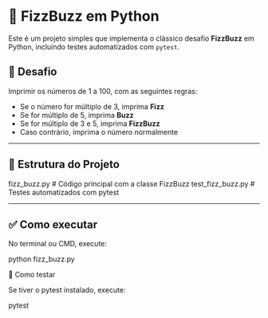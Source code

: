 # 🧠 FizzBuzz em Python

Este é um projeto simples que implementa o clássico desafio **FizzBuzz** em Python, incluindo testes automatizados com `pytest`.

## 🚀 Desafio

Imprimir os números de 1 a 100, com as seguintes regras:

- Se o número for múltiplo de 3, imprima **Fizz**
- Se for múltiplo de 5, imprima **Buzz**
- Se for múltiplo de 3 e 5, imprima **FizzBuzz**
- Caso contrário, imprima o número normalmente

---

## 🧾 Estrutura do Projeto

fizz_buzz.py # Código principal com a classe FizzBuzz
test_fizz_buzz.py # Testes automatizados com pytest

---

## ✅ Como executar

No terminal ou CMD, execute:

python fizz_buzz.py

🧪 Como testar

Se tiver o pytest instalado, execute:

pytest




